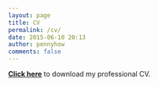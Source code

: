 ```yaml
---
layout: page
title: CV
permalink: /cv/
date: 2015-06-10 20:13
author: pennyhow
comments: false
---
```

<!-- wp:paragraph -->
<p><strong><a href="https://pennyhow.files.wordpress.com/2021/09/penelope_how_cv.pdf" target="_blank" rel="noreferrer noopener"><span style="text-decoration:underline;">Click here</span></a></strong> to download my professional CV.</p>
<!-- /wp:paragraph -->
